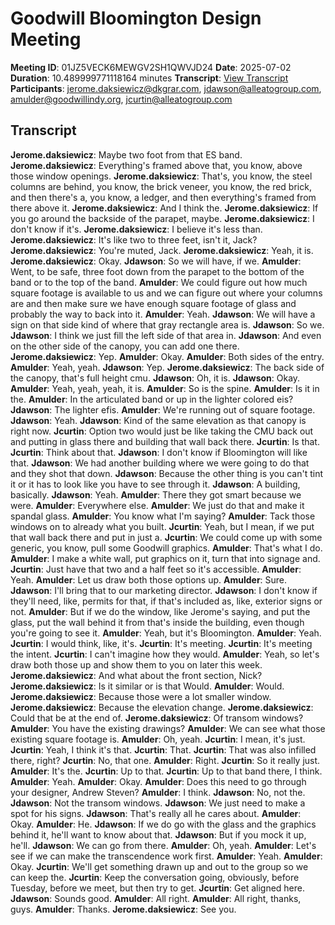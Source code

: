 # Goodwill Bloomington Design Meeting
**Meeting ID**: 01JZ5VECK6MEWGV2SH1QWVJD24
**Date**: 2025-07-02
**Duration**: 10.489999771118164 minutes
**Transcript**: [View Transcript](https://app.fireflies.ai/view/01JZ5VECK6MEWGV2SH1QWVJD24)
**Participants**: jerome.daksiewicz@dkgrar.com, jdawson@alleatogroup.com, amulder@goodwillindy.org, jcurtin@alleatogroup.com

## Transcript
**Jerome.daksiewicz**: Maybe two foot from that ES band.
**Jerome.daksiewicz**: Everything's framed above that, you know, above those window openings.
**Jerome.daksiewicz**: That's, you know, the steel columns are behind, you know, the brick veneer, you know, the red brick, and then there's a, you know, a ledger, and then everything's framed from there above it.
**Jerome.daksiewicz**: And I think the.
**Jerome.daksiewicz**: If you go around the backside of the parapet, maybe.
**Jerome.daksiewicz**: I don't know if it's.
**Jerome.daksiewicz**: I believe it's less than.
**Jerome.daksiewicz**: It's like two to three feet, isn't it, Jack?
**Jerome.daksiewicz**: You're muted, Jack.
**Jerome.daksiewicz**: Yeah, it is.
**Jerome.daksiewicz**: Okay.
**Jdawson**: So we will have, if we.
**Amulder**: Went, to be safe, three foot down from the parapet to the bottom of the band or to the top of the band.
**Amulder**: We could figure out how much square footage is available to us and we can figure out where your columns are and then make sure we have enough square footage of glass and probably the way to back into it.
**Amulder**: Yeah.
**Jdawson**: We will have a sign on that side kind of where that gray rectangle area is.
**Jdawson**: So we.
**Jdawson**: I think we just fill the left side of that area in.
**Jdawson**: And even on the other side of the canopy, you can add one there.
**Jerome.daksiewicz**: Yep.
**Amulder**: Okay.
**Amulder**: Both sides of the entry.
**Amulder**: Yeah, yeah.
**Jdawson**: Yep.
**Jerome.daksiewicz**: The back side of the canopy, that's full height cmu.
**Jdawson**: Oh, it is.
**Jdawson**: Okay.
**Amulder**: Yeah, yeah, yeah, it is.
**Amulder**: So is the spine.
**Amulder**: Is it in the.
**Amulder**: In the articulated band or up in the lighter colored eis?
**Jdawson**: The lighter efis.
**Amulder**: We're running out of square footage.
**Jdawson**: Yeah.
**Jdawson**: Kind of the same elevation as that canopy is right now.
**Jcurtin**: Option two would just be like taking the CMU back out and putting in glass there and building that wall back there.
**Jcurtin**: Is that.
**Jcurtin**: Think about that.
**Jdawson**: I don't know if Bloomington will like that.
**Jdawson**: We had another building where we were going to do that and they shot that down.
**Jdawson**: Because the other thing is you can't tint it or it has to look like you have to see through it.
**Jdawson**: A building, basically.
**Jdawson**: Yeah.
**Amulder**: There they got smart because we were.
**Amulder**: Everywhere else.
**Amulder**: We just do that and make it spandal glass.
**Amulder**: You know what I'm saying?
**Amulder**: Tack those windows on to already what you built.
**Jcurtin**: Yeah, but I mean, if we put that wall back there and put in just a.
**Jcurtin**: We could come up with some generic, you know, pull some Goodwill graphics.
**Amulder**: That's what I do.
**Amulder**: I make a white wall, put graphics on it, turn that into signage and.
**Jcurtin**: Just have that two and a half feet so it's accessible.
**Amulder**: Yeah.
**Amulder**: Let us draw both those options up.
**Amulder**: Sure.
**Jdawson**: I'll bring that to our marketing director.
**Jdawson**: I don't know if they'll need, like, permits for that, if that's included as, like, exterior signs or not.
**Amulder**: But if we do the window, like Jerome's saying, and put the glass, put the wall behind it from that's inside the building, even though you're going to see it.
**Amulder**: Yeah, but it's Bloomington.
**Amulder**: Yeah.
**Jcurtin**: I would think, like, it's.
**Jcurtin**: It's meeting.
**Jcurtin**: It's meeting the intent.
**Jcurtin**: I can't imagine how they would.
**Amulder**: Yeah, so let's draw both those up and show them to you on later this week.
**Jerome.daksiewicz**: And what about the front section, Nick?
**Jerome.daksiewicz**: Is it similar or is that Would.
**Amulder**: Would.
**Jerome.daksiewicz**: Because those were a lot smaller window.
**Jerome.daksiewicz**: Because the elevation change.
**Jerome.daksiewicz**: Could that be at the end of.
**Jerome.daksiewicz**: Of transom windows?
**Amulder**: You have the existing drawings?
**Amulder**: We can see what those existing square footage is.
**Amulder**: Oh, yeah.
**Jcurtin**: I mean, it's just.
**Jcurtin**: Yeah, I think it's that.
**Jcurtin**: That.
**Jcurtin**: That was also infilled there, right?
**Jcurtin**: No, that one.
**Amulder**: Right.
**Jcurtin**: So it really just.
**Amulder**: It's the.
**Jcurtin**: Up to that.
**Jcurtin**: Up to that band there, I think.
**Amulder**: Yeah.
**Amulder**: Okay.
**Amulder**: Does this need to go through your designer, Andrew Steven?
**Amulder**: I think.
**Jdawson**: No, not the.
**Jdawson**: Not the transom windows.
**Jdawson**: We just need to make a spot for his signs.
**Jdawson**: That's really all he cares about.
**Amulder**: Okay.
**Amulder**: He.
**Jdawson**: If we do go with the glass and the graphics behind it, he'll want to know about that.
**Jdawson**: But if you mock it up, he'll.
**Jdawson**: We can go from there.
**Amulder**: Oh, yeah.
**Amulder**: Let's see if we can make the transcendence work first.
**Amulder**: Yeah.
**Amulder**: Okay.
**Jcurtin**: We'll get something drawn up and out to the group so we can keep the.
**Jcurtin**: Keep the conversation going, obviously, before Tuesday, before we meet, but then try to get.
**Jcurtin**: Get aligned here.
**Jdawson**: Sounds good.
**Amulder**: All right.
**Amulder**: All right, thanks, guys.
**Amulder**: Thanks.
**Jerome.daksiewicz**: See you.
